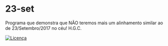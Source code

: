 # 23-set
Programa que demonstra que NÃO teremos mais um alinhamento similar ao de 23/Setembro/2017 no céu!
H.G.C.

<a href="https://github.com/HelioGiroto/23-set/blob/master/LICENSE" target="_blank"><img src="https://img.shields.io/badge/license-MIT-blue.svg?style=flat-square" alt="Licença"></a> 
